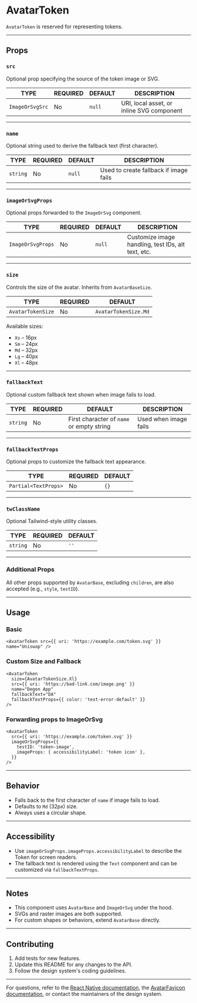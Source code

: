 # AvatarToken

`AvatarToken` is reserved for representing tokens.

---

## Props

### `src`

Optional prop specifying the source of the token image or SVG.

| TYPE            | REQUIRED | DEFAULT | DESCRIPTION                               |
| --------------- | -------- | ------- | ----------------------------------------- |
| `ImageOrSvgSrc` | No       | `null`  | URI, local asset, or inline SVG component |

---

### `name`

Optional string used to derive the fallback text (first character).

| TYPE     | REQUIRED | DEFAULT | DESCRIPTION                            |
| -------- | -------- | ------- | -------------------------------------- |
| `string` | No       | `null`  | Used to create fallback if image fails |

---

### `imageOrSvgProps`

Optional props forwarded to the `ImageOrSvg` component.

| TYPE              | REQUIRED | DEFAULT | DESCRIPTION                                        |
| ----------------- | -------- | ------- | -------------------------------------------------- |
| `ImageOrSvgProps` | No       | `null`  | Customize image handling, test IDs, alt text, etc. |

---

### `size`

Controls the size of the avatar. Inherits from `AvatarBaseSize`.

| TYPE              | REQUIRED | DEFAULT              |
| ----------------- | -------- | -------------------- |
| `AvatarTokenSize` | No       | `AvatarTokenSize.Md` |

Available sizes:

- `Xs` – 16px
- `Sm` – 24px
- `Md` – 32px
- `Lg` – 40px
- `Xl` – 48px

---

### `fallbackText`

Optional custom fallback text shown when image fails to load.

| TYPE     | REQUIRED | DEFAULT                                   | DESCRIPTION           |
| -------- | -------- | ----------------------------------------- | --------------------- |
| `string` | No       | First character of `name` or empty string | Used when image fails |

---

### `fallbackTextProps`

Optional props to customize the fallback text appearance.

| TYPE                 | REQUIRED | DEFAULT |
| -------------------- | -------- | ------- |
| `Partial<TextProps>` | No       | `{}`    |

---

### `twClassName`

Optional Tailwind-style utility classes.

| TYPE     | REQUIRED | DEFAULT |
| -------- | -------- | ------- |
| `string` | No       | `''`    |

---

### Additional Props

All other props supported by `AvatarBase`, excluding `children`, are also accepted (e.g., `style`, `testID`).

---

## Usage

### Basic

```tsx
<AvatarToken src={{ uri: 'https://example.com/token.svg' }} name="Uniswap" />
```

### Custom Size and Fallback

```tsx
<AvatarToken
  size={AvatarTokenSize.Xl}
  src={{ uri: 'https://bad-link.com/image.png' }}
  name="Degen App"
  fallbackText="DA"
  fallbackTextProps={{ color: 'text-error-default' }}
/>
```

### Forwarding props to ImageOrSvg

```tsx
<AvatarToken
  src={{ uri: 'https://example.com/token.svg' }}
  imageOrSvgProps={{
    testID: 'token-image',
    imageProps: { accessibilityLabel: 'token icon' },
  }}
/>
```

---

## Behavior

- Falls back to the first character of `name` if image fails to load.
- Defaults to `Md` (32px) size.
- Always uses a circular shape.

---

## Accessibility

- Use `imageOrSvgProps.imageProps.accessibilityLabel` to describe the Token for screen readers.
- The fallback text is rendered using the `Text` component and can be customized via `fallbackTextProps`.

---

## Notes

- This component uses `AvatarBase` and `ImageOrSvg` under the hood.
- SVGs and raster images are both supported.
- For custom shapes or behaviors, extend `AvatarBase` directly.

---

## Contributing

1. Add tests for new features.
2. Update this README for any changes to the API.
3. Follow the design system's coding guidelines.

---

For questions, refer to the [React Native documentation](https://reactnative.dev/docs), the [AvatarFavicon documentation](#), or contact the maintainers of the design system.
